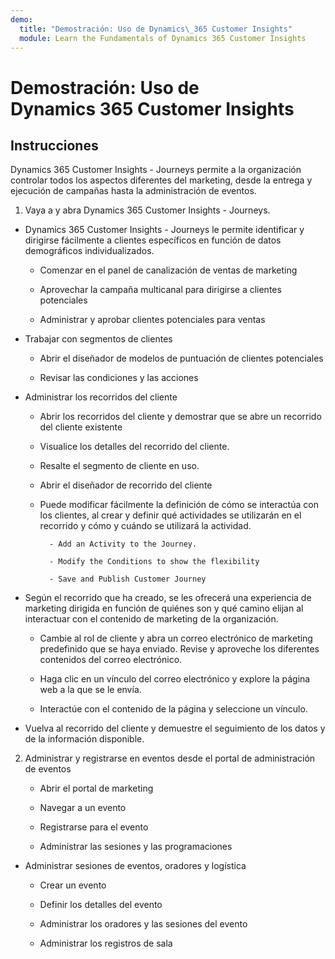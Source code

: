 ```yaml
---
demo:
  title: "Demostración: Uso de Dynamics\_365 Customer Insights"
  module: Learn the Fundamentals of Dynamics 365 Customer Insights
---
```


# Demostración: Uso de Dynamics 365 Customer Insights

## Instrucciones

Dynamics 365 Customer Insights - Journeys permite a la organización controlar todos los aspectos diferentes del marketing, desde la entrega y ejecución de campañas hasta la administración de eventos. 

1. Vaya a y abra Dynamics 365 Customer Insights - Journeys.

- Dynamics 365 Customer Insights - Journeys le permite identificar y dirigirse fácilmente a clientes específicos en función de datos demográficos individualizados. 

    - Comenzar en el panel de canalización de ventas de marketing

    - Aprovechar la campaña multicanal para dirigirse a clientes potenciales

    - Administrar y aprobar clientes potenciales para ventas

- Trabajar con segmentos de clientes

    - Abrir el diseñador de modelos de puntuación de clientes potenciales

    - Revisar las condiciones y las acciones

- Administrar los recorridos del cliente  

    - Abrir los recorridos del cliente y demostrar que se abre un recorrido del cliente existente  

    - Visualice los detalles del recorrido del cliente.

    - Resalte el segmento de cliente en uso.  

    - Abrir el diseñador de recorrido del cliente

    - Puede modificar fácilmente la definición de cómo se interactúa con los clientes, al crear y definir qué actividades se utilizarán en el recorrido y cómo y cuándo se utilizará la actividad. 

            - Add an Activity to the Journey.

            - Modify the Conditions to show the flexibility

            - Save and Publish Customer Journey

- Según el recorrido que ha creado, se les ofrecerá una experiencia de marketing dirigida en función de quiénes son y qué camino elijan al interactuar con el contenido de marketing de la organización. 

    - Cambie al rol de cliente y abra un correo electrónico de marketing predefinido que se haya enviado.   Revise y aproveche los diferentes contenidos del correo electrónico.  

    - Haga clic en un vínculo del correo electrónico y explore la página web a la que se le envía.  

    - Interactúe con el contenido de la página y seleccione un vínculo.  

- Vuelva al recorrido del cliente y demuestre el seguimiento de los datos y de la información disponible.  

2. Administrar y registrarse en eventos desde el portal de administración de eventos

    - Abrir el portal de marketing

    - Navegar a un evento

    - Registrarse para el evento

    - Administrar las sesiones y las programaciones

- Administrar sesiones de eventos, oradores y logística

    - Crear un evento

    - Definir los detalles del evento

    - Administrar los oradores y las sesiones del evento

    - Administrar los registros de sala



